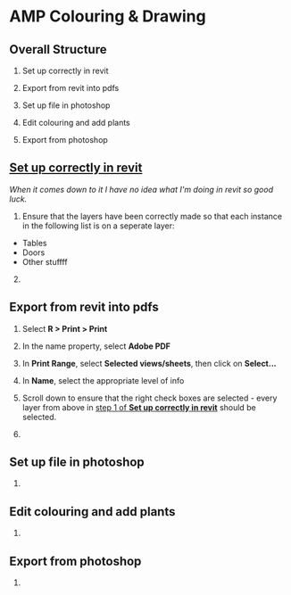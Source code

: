 # AMP Colouring & Drawing

## Overall Structure

1. Set up correctly in revit

2. Export from revit into pdfs

3. Set up file in photoshop

4. Edit colouring and add plants

5. Export from photoshop

## <a href="#revitSetUp">Set up correctly in revit</a>

*When it comes down to it I have no idea what I'm doing in revit so good luck.*

1. Ensure that the layers have been correctly made so that each instance in the following list is on a seperate layer:

 - Tables
 - Doors
 - Other stuffff
 

2.

## Export from revit into pdfs

1. Select **R > Print > Print**

2. In the name property, select **Adobe PDF**

3. In **Print Range**, select **Selected views/sheets**, then click on **Select...**

4. In **Name**, select the appropriate level of info

5. Scroll down to ensure that the right check boxes are selected - every layer from above in [step 1 of **Set up correctly in revit**](#revitSetUp) should be selected.

6. 





## Set up file in photoshop

1. 

## Edit colouring and add plants

1. 

## Export from photoshop

1. 
